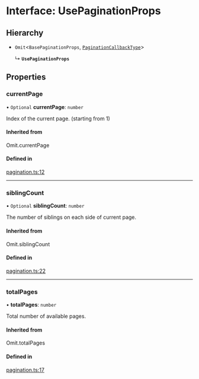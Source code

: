 # Interface: UsePaginationProps

## Hierarchy

- `Omit`<`BasePaginationProps`, [`PaginationCallbackType`](../modules.md#paginationcallbacktype)\>

  ↳ **`UsePaginationProps`**

## Properties

### currentPage

• `Optional` **currentPage**: `number`

Index of the current page. (starting from 1)

#### Inherited from

Omit.currentPage

#### Defined in

[pagination.ts:12](https://github.com/aws-amplify/amplify-ui/blob/932629520/packages/react/src/primitives/types/pagination.ts#L12)

---

### siblingCount

• `Optional` **siblingCount**: `number`

The number of siblings on each side of current page.

#### Inherited from

Omit.siblingCount

#### Defined in

[pagination.ts:22](https://github.com/aws-amplify/amplify-ui/blob/932629520/packages/react/src/primitives/types/pagination.ts#L22)

---

### totalPages

• **totalPages**: `number`

Total number of available pages.

#### Inherited from

Omit.totalPages

#### Defined in

[pagination.ts:17](https://github.com/aws-amplify/amplify-ui/blob/932629520/packages/react/src/primitives/types/pagination.ts#L17)
